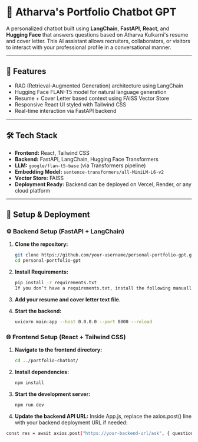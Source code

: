 # 💬 Atharva's Portfolio Chatbot GPT

A personalized chatbot built using **LangChain**, **FastAPI**, **React**, and **Hugging Face** that answers questions based on Atharva Kulkarni's resume and cover letter. This AI assistant allows recruiters, collaborators, or visitors to interact with your professional profile in a conversational manner.

---

## 🧠 Features

- RAG (Retrieval-Augmented Generation) architecture using LangChain
- Hugging Face FLAN-T5 model for natural language generation
- Resume + Cover Letter based context using FAISS Vector Store
- Responsive React UI styled with Tailwind CSS
- Real-time interaction via FastAPI backend

---

## 🛠️ Tech Stack

- **Frontend:** React, Tailwind CSS
- **Backend:** FastAPI, LangChain, Hugging Face Transformers
- **LLM:** `google/flan-t5-base` (via Transformers pipeline)
- **Embedding Model:** `sentence-transformers/all-MiniLM-L6-v2`
- **Vector Store:** FAISS
- **Deployment Ready:** Backend can be deployed on Vercel, Render, or any cloud platform

---

## 🚀 Setup & Deployment

### ⚙️ Backend Setup (FastAPI + LangChain)

1. **Clone the repository:**

   ```bash
   git clone https://github.com/your-username/personal-portfolio-gpt.git
   cd personal-portfolio-gpt

2. **Install Requirements:**
      ```bash
      pip install -r requirements.txt
      If you don’t have a requirements.txt, install the following manually:

4. **Add your resume and cover letter text file.**

5. **Start the backend:**
      ```bash
      uvicorn main:app --host 0.0.0.0 --port 8000 --reload

### 🌐 Frontend Setup (React + Tailwind CSS)
1. **Navigate to the frontend directory:**
      ```bash
      cd ../portfolio-chatbot/

1. **Install dependencies:**
      ```bash
      npm install

3. **Start the development server:**
      ```bash
      npm run dev

4. **Update the backend API URL:**
Inside App.js, replace the axios.post() line with your backend deployment URL if needed:
```bash
const res = await axios.post("https://your-backend-url/ask", { question: input });

